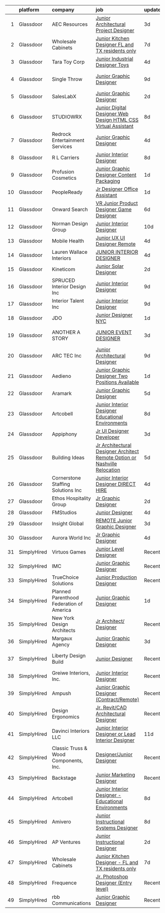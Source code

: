 

|    | platform    | company                                  | job                                                                                                                                                                                                                                                                                                                                                                                                                                                                                                                                                                                                                                                                                                                                                                                                                                                                                                                                                                                                                                                                                                                                                                                                                                                                                                                                                                                                                              | update_time   | location            |
|---:|:------------|:-----------------------------------------|:---------------------------------------------------------------------------------------------------------------------------------------------------------------------------------------------------------------------------------------------------------------------------------------------------------------------------------------------------------------------------------------------------------------------------------------------------------------------------------------------------------------------------------------------------------------------------------------------------------------------------------------------------------------------------------------------------------------------------------------------------------------------------------------------------------------------------------------------------------------------------------------------------------------------------------------------------------------------------------------------------------------------------------------------------------------------------------------------------------------------------------------------------------------------------------------------------------------------------------------------------------------------------------------------------------------------------------------------------------------------------------------------------------------------------------|:--------------|:--------------------|
|  1 | Glassdoor   | AEC Resources                            | [Junior Architectural Project Designer](https://www.glassdoor.com/partner/jobListing.htm?pos=127&ao=1110586&s=58&guid=00000183074b1850aaf53260720840ed&src=GD_JOB_AD&t=SR&vt=w&ea=1&cs=1_c21c1fde&cb=1662274705812&jobListingId=1008106949201&cpc=4F748F1840550ABC&jrtk=3-0-1gc3km63kklul801-1gc3km6422a4k000-c6bb0ad38e2d2764--6NYlbfkN0B4mBr4nEg-dHvfKC8uh9Cro0ppT5FAXtqiwmrC7bMuBND98GqMElGLyTq2sES4zsujD4lJqhciQT55GVMOE5-8W3PrhrsY8v70FWKWTYt5uugOrDGB-qATEnEnKTgsLPhgeITwXnJgW0WsrtQ7j2I0jNSAVXe0rnyAcA-vsXq4viqtMn2Co_WvUYb-1fYrrO-yD7r0H5gwaZOYOCxOR-1e7B63SnY2YguhtJbHL9Z67KTCiEJxwBXqRBrI5zxJogPjvctCpcqsvNq_XUIswG1xS3808JZykQdXCkgNxiUzCpIq-VQrBUiXZ-ikDu9tyharUgQjbRjk_vHdxscwhYOMZwoXErv1_bpMbTaTzRL-gH_CnscfNjLGYzf2Kk-jPWCWhtSKa-ML4rGF_AKHFDHHoJQrYsSM_HB8aBUgF48W6j677OpvkMSjv4Uu-lZoPNamiunLULx9BPTh25qSlIZEVdymMTDphyfdF8rzsmWGVj_V1QtSYYTkW_L4ue1vV_g%3D)                                                                                                                                                                                                                                                                                                                                                                                                                                                                                                                                                   | 3d            | Minneapolis, MN     |
|  2 | Glassdoor   | Wholesale Cabinets                       | [Junior Kitchen Designer   FL and TX residents only](https://www.glassdoor.com/partner/jobListing.htm?pos=104&ao=1110586&s=58&guid=00000183074b1850aaf53260720840ed&src=GD_JOB_AD&t=SR&vt=w&ea=1&cs=1_3fd78530&cb=1662274705809&jobListingId=1008098268193&cpc=108AF0293D5061FB&jrtk=3-0-1gc3km63kklul801-1gc3km6422a4k000-f3fd95e2d0fa8d1c--6NYlbfkN0BlfbrJSa3PHbvhjyyeFfDNoZtTpcLzI_2-SDNU7B3WsGWIYDmyktT4bk3iCG4V_I4NSMt6RktoGBD42Vee2kHPTUwIdLEBkku222GgmCSbmWZsv0P5GArL2zHJynDTdLcdeNouMZgwEqPNoplWHHLppId7MgI_Mft5OHOXfBW-BWToCueP3bzQ6BGomKlampS2yg4Ipn2BnS0okom0ooRJCwrJmQUJnso110iCWEwTdnCfpgC3KqFf9y6eyGDv19RG86qrLBcw7J1LH1CqvM4HQooodnR_uw8s9FT_h_WaxBuhk1R6sEmt6Hr5Ps2137esGd-T0Mkb78rcbabAgxLsZdASv10uZnLKzbhYgYTXDkRhVQmxQ3vcvmtz6x13QiClNKpQCIkaccw7Lj6WtOmem1Fl5fbSb5iUCwofYwXSS53Cplw8jHDPa9CmHzhIXzQKUJEhzMBOpiJyBRcCoYakH1aYDUj_-YHdGqPb2tgrjRMOYiRAfLB0cq92N2DLsluobYdGAgWCmHNogqdJ6nezqs3y-RivdKS1O8vTFZyllQ%3D%3D)                                                                                                                                                                                                                                                                                                                                                                                                                                                                                        | 7d            | Remote              |
|  3 | Glassdoor   | Tara Toy Corp                            | [Junior Industrial Designer   Toys](https://www.glassdoor.com/partner/jobListing.htm?pos=105&ao=1110586&s=58&guid=00000183074b1850aaf53260720840ed&src=GD_JOB_AD&t=SR&vt=w&ea=1&cs=1_054f72f3&cb=1662274705809&jobListingId=1008104241715&cpc=A0637F14311B9419&jrtk=3-0-1gc3km63kklul801-1gc3km6422a4k000-03f38e4d59b2967c--6NYlbfkN0AkIub598ZnF2Da3IhdEz_SQbDzbNeh1yEdABgIrYesRHiWB-KyLwtLZ9QnyjpOlZY-VYox9k9oddaGIw-Edy0OSMSvBOlpLwKta-nH2inTPaRCGbWi4HuqoUUbMsWB82_boAeHqhP3l-oPXKBSmwbYmmXJv41fN7VKewTtcvLHjd3Yh0l6rW5jNfKnJ2R803lgnzEfx7sdfg46eiY0ugvuxnLIaQacmets6Xt4gPiJrRGlvSIjdbqrF686Maa5rJxA1wj4g45Kups2qHM8JfdgclcLJhNS1kGUe8TDI0EaZSkPelzoLBoiNgg5W-J55YS_V3yy8ffSTjvNgqP8TQLhWISG7HIwEAKOgTPhihFDbPaS43awltlwvqRTI0kgMVKeuY20LbeiOAzRKfE0_0xYhqrRN_B6id-G3GY_IJN4EqOFZba61ID8srGfsyNk7PT6m2oWgs0eycPQTWLQgmHe0Y0Vqxaa20sbkD-MTXFU2fdYSScjh6neWKuzb5BHiiM%3D)                                                                                                                                                                                                                                                                                                                                                                                                                                                                                                                                                       | 4d            | Hauppauge, NY       |
|  4 | Glassdoor   | Single Throw                             | [Junior Graphic Designer](https://www.glassdoor.com/partner/jobListing.htm?pos=112&ao=1110586&s=58&guid=00000183074b1850aaf53260720840ed&src=GD_JOB_AD&t=SR&vt=w&ea=1&cs=1_83ea9441&cb=1662274705811&jobListingId=1008093906514&cpc=C19BE7EA145E205E&jrtk=3-0-1gc3km63kklul801-1gc3km6422a4k000-f1e6843086cf684c--6NYlbfkN0AtR68e5gWpPxoovZgA7Udo-dcymoK0NpHFMpIgh7LYz2C1XxeLzcPjsk7UA9wIg3Bv6JPGnUWupLVEP_GNWpfB0grC1q4D1TLyKBQCh56e5gE8lcT68q2yEjIiZxRa0lI9tKQ9_RuaMoUbr-yvXJFevFSXzzb75qbXcB9GRVNCKcdMPm1VnIqSABOLmevdCLsmwXlPOVvRSpnTuV_KCoMiJ4Qx8IysQiHF8_4D_83LjcKIDGcZeN4TuF73mwgL3Q_cjRDwW4iMKy7XgNezeQ7vk63-oeK1vVwIQ35fXzd9vaZQzqnY2vJoXV--ALUMGjbE28cN55JxG20yNuCvDDisnWOD2rULA-OZU5Rt0I-Xqa5ojbPNiQ9xGOiC9tiaUY6EGuM81rB9MvO68Gq8Ag06OutTA-1laUwK5wRD9PhchI1KsVZTHmpnuZTE0616OnksOnoZV1A1hn_dDKRwF3gdLUYfam9gAAVVTTmr_cASnGX7FtB-8h9OhHz9l6SmuuU%3D)                                                                                                                                                                                                                                                                                                                                                                                                                                                                                                                                                                 | 9d            | Wall Township, NJ   |
|  5 | Glassdoor   | SalesLabX                                | [Junior Graphic Designer](https://www.glassdoor.com/partner/jobListing.htm?pos=120&ao=1110586&s=58&guid=00000183074b1850aaf53260720840ed&src=GD_JOB_AD&t=SR&vt=w&cs=1_6366f583&cb=1662274705812&jobListingId=1008111579607&cpc=B076152010A3B66C&jrtk=3-0-1gc3km63kklul801-1gc3km6422a4k000-e908962a8703a28d--6NYlbfkN0AZhccrYCUSJlZEde1UnGXnwlG1V9FU8luw-eezWnVYr5cEIZbxF0ud2TiQradMyDYAhjUuZdU-Jc6KDrNnXGt0luj4X9eLCFruo8XOurAzNfkw5TKDUy8_2DXlF_UuK3XC5Jdc8AGJshFzDUJNXv15OVNeEv33cNdPQ9245r-wmXF-LAyKzaSg_DJ0xDSuMuKvrPpvm1-cw8F_alBb7asAqJRPhCf-V90Ob5G7SJv-IikcY6LD6mPgvndsvK8OyjaJbQkiSLV_-taFq1TrHVMiUVaeSt2fKpN0xiYHMW_3BL0c0hF5HiSxDfp2ezJEONYYZoUqz3bPvT1o6ybeQYQiWmX4s24Gv21YrH_-wZyxJ7wYVH6QRjKSRYdQHReVugzcJ7PIKdJ8JRw5yXIcu1yH06iXLDFhiDSNe8KQ8Ow5WvrUg0MUXjbc)                                                                                                                                                                                                                                                                                                                                                                                                                                                                                                                                                                                                                                                    | 2d            | Austin, TX          |
|  6 | Glassdoor   | STUDIOWRX                                | [Junior Digital Designer  Web Design  HTML  CSS    Virtual Assistant](https://www.glassdoor.com/partner/jobListing.htm?pos=115&ao=1110586&s=58&guid=00000183074b1850aaf53260720840ed&src=GD_JOB_AD&t=SR&vt=w&ea=1&cs=1_437b6f4c&cb=1662274705812&jobListingId=1008096549188&cpc=26740BCDE5E48596&jrtk=3-0-1gc3km63kklul801-1gc3km6422a4k000-b09c194a45408faa--6NYlbfkN0BBGG9LMNqL16EzDx9S3nKk4b6IwprgSJginr0DZD_oW5yEAmn-tqn_jLPP9f1mm55ywCw4Iqv4ZDtgWnQyXLAPb_zjf8UUHvuVl4VRZe-2K4VXUPTz2F-yapznbMOcdLWwOfsxqKBw_vSkDc9Wt8KNq59zIKQPAP_jojPGVq8FqvIba5Dsm_V0mTrdrn0XjSxPaiwLSTGOiQKR1obLg-DFoPVt9SA8Dpy0fu7p08Jb9RfxDDcFAcN_OvSoNe64VV-Jdk0Sfyu_viOl6_xN5xU6vwpQk5LWnSULRXDe2Qearjpj86kgde4TVDpW7SUGtxqA3icbhPzpqF0KHhVxd7w2szQYNuwZW6EFF4-28ChjE1gzgL7Vf5h_YknrsriLU8htPbg_oIgZ421qrLlqfjpzj38CFcApElW3WcwVVXIYQLfDnH7dtmo03GGeKgrV2F_7vbQllSZN5CAQ0o3asSwIQ_oFmCIjj6md_NPXIloP2lo0Fq1trf1SWptV9ZfHFFf6P2YMcgpCEqOglXWP-7HwBj2WX6bVIoMQA7ZvMiHmOXaPLPWsCNv3)                                                                                                                                                                                                                                                                                                                                                                                                                                                                   | 8d            | Remote              |
|  7 | Glassdoor   | Redrock Entertainment Services           | [Junior Graphic Designer](https://www.glassdoor.com/partner/jobListing.htm?pos=106&ao=1110586&s=58&guid=00000183074b1850aaf53260720840ed&src=GD_JOB_AD&t=SR&vt=w&ea=1&cs=1_4f332044&cb=1662274705810&jobListingId=1008103920494&cpc=C4A69CCDBB3B9599&jrtk=3-0-1gc3km63kklul801-1gc3km6422a4k000-3fbe1bd05d1b7e5a--6NYlbfkN0DWtRa9NJfjQIs4MWRRqD4F41esfMsK79cV24t80VXfzRKFVO1HOwhLwDZQ5a3tXDhriJtuviUjq4xEiiwzMEERz9Eg_D2KNzObA0K_86xEWYLNKv_mA41e2GxpPIBFRGhoeUZXqdvfzqDXZIFZFGWTChstp9bDHmmWodBBUpm_3UOs8c8aiPlPY0hGPmJBn8ysGk8M6JDmnpKlSQRtntBy2VYTbzJS_EmMl6fY9YQGQPTfBC15zyo1XjZLro-8vRkfzdSAKhvzB58RXgEzSqneyRTr9-7z2kyMmzxyiK6L1KZaPai2yvv1IHG4pl6GuIJ1x87z5gGj7J5-G4mxUXQQMvkKOkG9fJdUn9IXuhN6E6FEdkYeAnlpMOOwWCiFZFogbk_NMJ_QNq2ejPudm8B-IkFj5nu2b5nfJFApJ22VVk7sOHLvJPaBRFUV-HGIvIhWn-at05EuYlkwBws8RDbYGNuW-P3yRFfjRDaEpaAZPOD3ko68lIPK)                                                                                                                                                                                                                                                                                                                                                                                                                                                                                                                                                                               | 4d            | Burbank, CA         |
|  8 | Glassdoor   | R L Carriers                             | [Junior Interior Designer](https://www.glassdoor.com/partner/jobListing.htm?pos=111&ao=1110586&s=58&guid=00000183074b1850aaf53260720840ed&src=GD_JOB_AD&t=SR&vt=w&ea=1&cs=1_f68be62a&cb=1662274705811&jobListingId=1008096745499&cpc=AA7790897323AD50&jrtk=3-0-1gc3km63kklul801-1gc3km6422a4k000-9256d396ca24181c--6NYlbfkN0CEU7YCBRXIJuwh0S1DY5rcy4i9N2xzd4yTx-M7keG5IMdMUqIHQO7mqhmXcBCsmx_zUEN9x9Jyinyw1rIMw3lJEAyx7rk0mvyOU49hRE9wVYZ8FuoqmK5uAwopikWR5XXqHov9crqh_bN319ZOd0XA6mHeBW2lKg_8kdV_kNJPwyijPEaYKKGBHA7akwYOGHQGDmYkFqg4J0zk83CMQ2oHs4uZZ5vKf02LAuS8Ax17Neq8lZj2TNrneeSdR1tyMdAD4n5F4kIeOFZ__3onyJGDFPj-nYE0_s7QhZ2eoNmtUJg29_AW8_LgchNbPcrMpls9CwR0x9mPRPOeXoUl1jQ3jxduovGAc0-xI-KYc3X_2dUOh8Y5EyeL0ZnhwsBrwsl4WkAFIDp6RFqbRcnbE2J_QQomxu1AvRKxkN5ItkWFB3oZQ4xnyBB8NbNA1ybB5d7tnsxltClvnCpxDt32ww5aqKdG1SFMZTenHHZEAGDdKSkL995wOM4i3kKZ8KG55t9shDnFCd3AX4D_8z0USgRh)                                                                                                                                                                                                                                                                                                                                                                                                                                                                                                                                              | 8d            | Ocala, FL           |
|  9 | Glassdoor   | Profusion Cosmetics                      | [Junior Graphic Designer   Content   Packaging](https://www.glassdoor.com/partner/jobListing.htm?pos=122&ao=1110586&s=58&guid=00000183074b1850aaf53260720840ed&src=GD_JOB_AD&t=SR&vt=w&ea=1&cs=1_fff22677&cb=1662274705812&jobListingId=1008114183195&cpc=C4A69CCDBB3B9599&jrtk=3-0-1gc3km63kklul801-1gc3km6422a4k000-08d7352442de3438--6NYlbfkN0D8H_ARezJ5CHAhhcWTJsHkiqKXZUd-JI1lXVJ02_FWlJfwXTBtrNTz8nQLOyLfKdGPFS85qCdC37MIXZyBjKnAljcaWA3TKaBpBMLLe42IkZmrmq5r5N_3rnI_QKLqeDgaNxqylrrp1S8r_mjNV5VbJoj90kZ5U0vEBDDeVFTWvWX1HNfMBQtuMGwPRnUm6paj7GF5juhClp6f9Rnoqdr55NHFYjOqL3va_kryXfAldi-ia1RH_N2wcdbj9ETsW3t9oTH4YEqjPBzmXDmzB6qM2ESpsYWm3sFosFAnT4u4pjJqfvOOvKYbXQfgY6p6dPueQxn-IKqhjmuWn1pKoGthej4Lwrvdy8C4kKnO2LLrkGKJn6V-FRcFfdfpDm8irbtI0WU9cjZ_QWDu1Gi52n9X-0L3pCM_JjANaD6yQC2ihHI47tNjxCaLAdEyu0sN9amJgw7KP6OFHsVQffWCb03AcQkXP70awDnRHj667vDKJ5j1Ke_4UmLO7Xwcq2xly3Q%3D)                                                                                                                                                                                                                                                                                                                                                                                                                                                                                                                                           | 1d            | Chino, CA           |
| 10 | Glassdoor   | PeopleReady                              | [Jr Designer   Office Assistant](https://www.glassdoor.com/partner/jobListing.htm?pos=121&ao=1110586&s=58&guid=00000183074b1850aaf53260720840ed&src=GD_JOB_AD&t=SR&vt=w&cs=1_d8e77baf&cb=1662274705812&jobListingId=1008115010022&cpc=F7A2269C793D5877&jrtk=3-0-1gc3km63kklul801-1gc3km6422a4k000-db33d69e8cde6795--6NYlbfkN0B1drg_K7tLxMie0n76weG8EYn1RYFA0dI3OmTgBacXuRnpKPzUfa6CysbTB1R3vz1cIKxfUeI60dcfTqr57ukz3BEF-88N13FliWvmZg1Fxp6vNuO8iTNJTRfHlBI7fT2IuPXBehNO7yuo8Qp03-t5BvlkTS-RXcKke4u-Rfum9kVn7n6q_HV-YrEGZodbyaMnfUOzEVGvpLYajRWZ57Tg8F-N2TDSNFRdcRs72_GjUpsNE-rBA-CTE-Wuz4Z1MJWXCfkHNdD5YIqzZJQpK9cm5i8ZB22wh_9PaQSdWCihdiUZlnJigjhvmUpMMv250mGs21cLAlELieMqOhw7BvCOWh8SMOvG87puGQsqL5vEb7x4-8bQ_hkqU-Wb6N4Yxm10TU2b0UwYludjk6GXHv9T4IjMOiWliwbDEMoyffClQTCqeCg9WIyheRkaoyIF8jLYDkpYPRxHp2XPdG41Tob2llFfttHfAXaA9oH40OHrx1ysxf5_f5oOWIqzh-gd1dkbsnBaCNPkXzM353agMgGpdEQEZBRgFCyR9gebhQTudXxqjvcGzOBUgyWTHoZAU5KNGTG4HRPLQM12S3WH6OwF)                                                                                                                                                                                                                                                                                                                                                                                                                                                                             | 1d            | Scandia, MN         |
| 11 | Glassdoor   | Onward Search                            | [VR Junior Product Designer   Game Designer](https://www.glassdoor.com/partner/jobListing.htm?pos=114&ao=1110586&s=58&guid=00000183074b1850aaf53260720840ed&src=GD_JOB_AD&t=SR&vt=w&cs=1_58aa0ed8&cb=1662274705811&jobListingId=1008099053226&cpc=7E331B339EFC28D0&jrtk=3-0-1gc3km63kklul801-1gc3km6422a4k000-07bbdb308ea4cc37--6NYlbfkN0B7YoEZZ2QAGDyEGGmBPAUWSHc1Mt3sMCn9FehKcWA3w0f8WX1n9N967XqX1pCIHHLFdmzbhUsIqV71s7ELi4968vvXF1tNBLroB6uxZKxOmwhjWdxb5OGPft9Hp_QzX1Za0pDBa7zXeAU8-B_2iBrng0C8MzgiMDMQd45vBq0TChx6W26cdlvNVjXXLvygja8vEEoXGrJm2b9hDXoaMSB30oMI-TT6U1ARUuGNnSOIDGFf-qFj_CxACry4P1OMsg9_ZvyHeLGTbrQfa_W9-8UAC9-tMMDXdGkpndJeW11DAfK8siBh3RzFzfW2dHLbooCJhMTYLSPUYf5M01SA2_GAjdsijAvmBePPCkK_1YWkPCrwxQOfp_DnrPAiGsHhL3nqTDk1Nak9bdnKVw3rXcRMwqW01oUKr6rvLY63jNR9DO40MzpxTX02YMmLE1bo8RIeJkK2U7ZnrENfuG60PX-l3HgrtlURjLzbYUyKQZa0Od-vC9J2qIXSZFAYiTipNhuHvnZwGQBCMk9DW3AALHkxZWYoWWZuHPPQSTg1xEuvQBKnlb4tbugc9crgdbMADprBPE7lpInAhsa5MNsiqlEsqkwl4kszUx-r9CBM_WQHQelWrE2Y4goZRWXk6Df4_9aJ2s90b3MwNp9-Sv2ic_b_ydPFg3IYXhWWngBSHGV7wtjk7bFrN_0mxbY9vyoPWqWe7Kw2HGPlzPipMcUER9srDU6kPXEBlHj8HF6F1PsBFi8KtdQ57e1FhPaT9jQFLcPWurwU29Cja30w-yJAPzCc74aFVT3NHseJ63b-PeFPokrUO3U6B8Y1bmp0ftIdwYMo8L0dM-28bLWeQD98ccIhKcM3jYwpvuZ2msIOYKOafkcKUA8TnwB-jGiXfVFIPalZ5Ohm-M4GzomuKNDsLJ5PyZjCaFriq7H-1bYuNA7StcKxzGo2jBdr4fcRcBPlJ5ctckU_f3XFa97Ch7g4-xItJe3_pT7q--btElFTwa5W7ZehAXlRof4yKcZ4S9tJ3dgXrHpysAGbwwML7nA68Ggk) | 6d            | Seattle, WA         |
| 12 | Glassdoor   | Norman Design Group                      | [Junior Interior Designer](https://www.glassdoor.com/partner/jobListing.htm?pos=103&ao=1110586&s=58&guid=00000183074b1850aaf53260720840ed&src=GD_JOB_AD&t=SR&vt=w&ea=1&cs=1_2098d421&cb=1662274705809&jobListingId=1008091013496&cpc=78DF92AC369A0A81&jrtk=3-0-1gc3km63kklul801-1gc3km6422a4k000-efaf4b689120a06a--6NYlbfkN0CHpSnjIPxMtekS58WZl5Olhjo2iWL5RjE_Boe0ccr3FtkVqT9ttgfNZuNgCYEyW5kaF_j_ERvRoMl3aOL6iELE_iFuf4jM8Pcb80In-m0Mrq_JOqu2SBYXbdh-aTyqsqhel4b4QPkyIMS99RJA6ELd1DC1iLPwdJscJEGiT3D7We9RrQ9fn8RAabDk3uGoJ991FSau0vPtDhD3PEBIx8PzO92EAdU-L6vlDlWLxNOXUgwaLbVN9hikBXYM48Q-i8Jr3UIXrHfjB6m0nH7lsdbEuevRE2VA1_5xeQ3HA9hH5yFSZZRKHsIimXOgy7RJ_u6YKzw97nfIV9L0NJxQ42TGFnBmeUbOJFK61BIwKLGpAZ3GtqLKNGHYj2DVLsE6h0yT3MMN0MTyLKK1TRGAf0ImBLR6wDzNRia_tCHHyporFxD5bzXys0F8OOda-xNUVrMzD5GLnbWc1wuweclaBAHgsWi1RAr8PnVyOa5PAlP-YYXUfqTKFZKHaVZ3ezuiQV2GHsXMxX21aubG2FPXmbFb)                                                                                                                                                                                                                                                                                                                                                                                                                                                                                                                                              | 10d           | Redondo Beach, CA   |
| 13 | Glassdoor   | Mobile Health                            | [Junior UX UI Designer  Remote ](https://www.glassdoor.com/partner/jobListing.htm?pos=116&ao=1110586&s=58&guid=00000183074b1850aaf53260720840ed&src=GD_JOB_AD&t=SR&vt=w&ea=1&cs=1_c8aea251&cb=1662274705812&jobListingId=1008104582625&cpc=F41FEAB56D215062&jrtk=3-0-1gc3km63kklul801-1gc3km6422a4k000-0b855880aef5fae4--6NYlbfkN0CVW-wZUB6fDkVbeXZUmA8a9VqOuLioZTZt07t5oqbkUixMn8E1AkY7NfCvE7a_uIFEM4p2K4W6Xowwu-eZbvZMAmUZzzrHL6ljTCT7DYTx6XjJdgQUIEh9p7SxX-wpgLvWtsfp4DDj8x2BvdIzeHYMSSkPiP9r4jjtgVITdl04BLVLmN7DTPJeZ4_ZEyu9s9k_3hfg446_2yr4Oo0k7r-qcWmVzkjct9M1egvgqMkXQaWPYkmSTzqQE2kJ0h5ndHuOojmbf4f-yy2c9Ip9uCFvUodCdqF_YZlQ5hYg2Tw5_UWjgXijVIHg3-n6jgSyiuFehvdri5rjB2lNzrkrhnWIcwbx2uB3Rj6cC96tPqAvu8drK9XEqFkd_p9MukM949rrJ62b_5PfFVKB661olMQCbPKhfdK5w1yMaDlfYO1KxyMCB_9jn5UjuaL2oNutiDHns2WIpea3rq6bJuXmk83_Co5evDWEEIcuXNDykKE44zy1yyLroUfuQ1WPx8OZrnL5iXE4am3IIM-TZHXnG28xLOrniY2KCGkG4JnsqyeAgmk0cP0iNVgrOs7-BC7bdW3pDLlNPwODoaoasG4QUbz5EuK49AFtZ2o%3D)                                                                                                                                                                                                                                                                                                                                                                                                                                                          | 4d            | New York, NY        |
| 14 | Glassdoor   | Lauren Wallace Interiors                 | [JUNIOR INTERIOR DESIGNER](https://www.glassdoor.com/partner/jobListing.htm?pos=110&ao=1110586&s=58&guid=00000183074b1850aaf53260720840ed&src=GD_JOB_AD&t=SR&vt=w&ea=1&cs=1_3fff8c6c&cb=1662274705811&jobListingId=1008103803807&cpc=5F655C736EBE388B&jrtk=3-0-1gc3km63kklul801-1gc3km6422a4k000-aaada9d120d619b7--6NYlbfkN0Cbq8KRDDswypoZUK76VNR0mn6UWrbYcZCiHc7AYeAHT_r8k0rVjCVcwU5_JDKeCjF8a4olaP1Ko9xwkxQQAxIWy64P8_qRLj27C9GX95sQPbB9GRVGgp8mzKN23PDH8Dwl8RPcV3gDVXrghmZETCXYwnPTNpJeexEzsAPFSFqPFjudlEl0IPU3Q_1S1rr0VaffioRWZHXsfYbpxpZJ_zFCcWuoDmvVgzzoeyvkodNNAR4kxe50pqHDoM0JUSjSjY4DdSGBDH-4yYT4fHtami20_S7WycSvcH3eyrf9VExCzCHRU27Tt0-8O1aLfdTi6v_7pYCjsjpMF_TUBf9s3pxrTSNeghf-hhsoRRyS1l1eUCZX6ZdfImg73AQD74m7rnM90YziNMoyyTZGSPExF4Qs-nKPsDmF9N4EDzY04NXKeuh0JPnsx8RaqTT1QTigchZ_TEJLMC4ZjRFc_G1VIr5WrECWKNIeIT_nboe1uwvCwGxuGNOn2o7BVnVRqb2D5h1FoO_z5Z6I1Q%3D%3D)                                                                                                                                                                                                                                                                                                                                                                                                                                                                                                                                                  | 4d            | Paradise Valley, AZ |
| 15 | Glassdoor   | Kineticom                                | [Junior Solar Designer](https://www.glassdoor.com/partner/jobListing.htm?pos=107&ao=1110586&s=58&guid=00000183074b1850aaf53260720840ed&src=GD_JOB_AD&t=SR&vt=w&ea=1&cs=1_800a7c30&cb=1662274705810&jobListingId=1008110537827&cpc=F7BD8DA794B5A532&jrtk=3-0-1gc3km63kklul801-1gc3km6422a4k000-0c142de2d0fe4b26--6NYlbfkN0AqL_Fvi2JKneqqjqSJ57VDEBN_uYtNNx5UWxeIWfGUrpPvtyWqtNpiT2-pHkPBBMYO0Ax-EvjCt5ncLVO9aGxFPtoktS8rEYFqWRDN5IvaA_6VlkvLzQIJGsuW2KmVZfvNyrUNtj9HFH19dtXqJPthfkuHp3TXTEmbIzG1UUxlWCB_mg6YE7cCjz-BmxbxnNcmSW2YeToivS3u-OeFocar4bc8D96EwcwSlExHhXzsHQ6OrIE5_sFCuXH0UKLptkqGDN9ViBJMrzr-beLhiIo3p-pMhfa1y0n6tvHch1UDErJj-bSN_W0_1wvcL5dK1NTvWkpPlCnnMnkj7mJCYMXHiIt702cI4lg-ZtXqWy-WUM2VodBXUP00tQQC7uBu8xFTqrWqN8oBGQx9ouqjE70fZuenpB9t32JWGdnnkb8vl6QuUN32ikvvKQ5CE9RAq1LpOqFh67EFFRfX9s45rI-8vVmAoYFwegs0bp7AobYfS7wBOX5law8jlOAR82_ccFOyA1Vufc2Gj0gKBg0AP0bvZspDGOQ5-VlA6t03vrujS4X3GbVoBXteHB46TQq7BsP--ScFyc0CyCMyUWWCyNiV88BK-LGtneEVYBAHbHFr62XL0A3wVBXD2ukI5ho-Ex6EO9rExa8Kg5fwpQJ8Wy60SHkyyUV4l1oiwpMf87_CDBbk97PcDDqPTQ0QYstdk23dt45Dq5tSr17SX4iiVicGzGclbIHTPiItSablwAYi9iqRJMAnxmrRkC7woGxKvP_T-BEndWuaEnv2Of2eF_4zfER8oZ9rvJuZFk-PDTXelTPWVfbrkyWcSmTyBMDjacs%3D)                                                                                                                                                                                                                                   | 2d            | Belmar, NJ          |
| 16 | Glassdoor   | SPRUCED Interior Design  Inc             | [Junior Interior Designer](https://www.glassdoor.com/partner/jobListing.htm?pos=108&ao=1110586&s=58&guid=00000183074b1850aaf53260720840ed&src=GD_JOB_AD&t=SR&vt=w&ea=1&cs=1_a185d79e&cb=1662274705810&jobListingId=1008094558478&cpc=F5D43257E3E73E36&jrtk=3-0-1gc3km63kklul801-1gc3km6422a4k000-80ebf77650ab9797--6NYlbfkN0CyuKPqNU731rQxIAuzkiRbt4QedJXsrZ0xIuHeMJBfly7fM2DZXWCz-6qZzSdpwEO5m4JQNTI39-wSz6eSJAIe2DCWQ1g9E6jbihSTcdukLL9hmXddjUm3lrv3zPf-27_LJHtVvA-jmYa6UZrtqZdYTLq60kJRfkOUZ8MWNF_A7uzIKChvmUQr3Wmb0NbKUkrHT7oNuXdPFFcNjUWDx95ZSWykdfWCwWsxCdE2voYuYiEEQsG-JakwhYP_hQyarLCCvvbr6ekmv4livcFEMNJACe6myxizc2JywAh70XEyO_tJy_j5hSdu7iZ76xMzmkZL1j_nGFafwg0-LPTjDzZ8YYeRvj_qM9vhgdxmf29CiIulYRcxdSsfq4FoJLWT4LhMyHqH6hZEeEgTm4tyb7RrvHFn0Yp8bpl6Hz3JScVIV4iFNsstok9s2cI9Z0BfPQeEcNbLCThM_xTTVjw7E5DtNogF99WtdNgUnnCEWDyobdkOlVmxwad-eO3-9eSH0EHfs7blQ3By_A%3D%3D)                                                                                                                                                                                                                                                                                                                                                                                                                                                                                                                                                  | 9d            | Carrollton, TX      |
| 17 | Glassdoor   | Interior Talent  Inc                     | [Junior Interior Designer](https://www.glassdoor.com/partner/jobListing.htm?pos=125&ao=1110586&s=58&guid=00000183074b1850aaf53260720840ed&src=GD_JOB_AD&t=SR&vt=w&ea=1&cs=1_84462147&cb=1662274705812&jobListingId=1008093696882&cpc=AF1E4A3695F490BE&jrtk=3-0-1gc3km63kklul801-1gc3km6422a4k000-59443bd6d1daeb87--6NYlbfkN0BHO6Xna3q-OA42Vsaiw1ZeznZFfapgo8usajcmRKi3skOMo-kYHK_BA8RYVOp6Cz-wAL9beryq3uwVs92uFI_WrwQtbvjFPpwwvcebrHFGqkBQnB4NoZfETul85aV2HS6AbA1S5S9UcIJeYtXBGW2AHMDF1IQf0bYVyOqBwIx4QAg-Uee9Wb-_HE9ErkT6gJWQIjp9ZkzkNILUexCUge6UIXjpv2wdc-JcZEx4BXQrI5Vy_99YHUnPmdiHscjv9B0bKCRyDKfLbJTNU6LEe_Z4QOMnBGQ2PUMe4ODImk7WtwDvHNpF3GBC4sySGpWp8KwAJhq1PKCQm3xSVxYqayiAbQbKTKJq6iUKggfez_Br2Xoe-GQHWRbDeoghdabJUl0doVyAXRF2rAsS8XWwGQP-cv7ZKf67Xdbm2cBEvbyHxKW-pPnWqta8HL7PBdCq1eyaSAacFZl_9tGGDIWPyh63R4PSJ54Zl3ETVl6ExYDmwsYDXzLjdnlZErgFVbnLgYPxvxHlQG4pXg%3D%3D)                                                                                                                                                                                                                                                                                                                                                                                                                                                                                                                                                  | 9d            | New York, NY        |
| 18 | Glassdoor   | JDO                                      | [Junior Designer   NYC](https://www.glassdoor.com/partner/jobListing.htm?pos=130&ao=1136043&s=58&guid=00000183074b1850aaf53260720840ed&src=GD_JOB_AD&t=SR&vt=w&cs=1_bc1f323d&cb=1662274705812&jobListingId=1008114238677&jrtk=3-0-1gc3km63kklul801-1gc3km6422a4k000-31bf4c45129c0070-)                                                                                                                                                                                                                                                                                                                                                                                                                                                                                                                                                                                                                                                                                                                                                                                                                                                                                                                                                                                                                                                                                                                                           | 1d            | New York, NY        |
| 19 | Glassdoor   | ANOTHER A STORY                          | [JUNIOR EVENT DESIGNER](https://www.glassdoor.com/partner/jobListing.htm?pos=117&ao=1110586&s=58&guid=00000183074b1850aaf53260720840ed&src=GD_JOB_AD&t=SR&vt=w&ea=1&cs=1_5be66884&cb=1662274705812&jobListingId=1008106607922&cpc=84DBBAA61F05C438&jrtk=3-0-1gc3km63kklul801-1gc3km6422a4k000-10aa3b458b445710--6NYlbfkN0DsBOlmEAMqZtav1V1WKZO3RUElpafjggtWvxyDQ3xFSqf_F-uFbbl6FOOAANp-hNwtXQM9mWj3XURN6-Tr_rOl1_9rP-_ErtiIOWTp9DWKV28-WNBIOEh7ajDoQPxaYnS80Bpi8YG0_GqKETZfHSqcxaVQxuU2xORISkEOQjFxc8fp6gifs_MpBHL2_AFQrTlMBZ0ag7m5dw2LXTwR1Eolx57bnm9E0PA8IKSpYe8WPjHac7uimkoulf3MeoYLpY2WqFJNGPPKVF-5-Lam_uUyXWsalHvyJnPHaaHTUEuER1fzxNEKFlDXlkrs8qxoQExXyTa6r8OZk1GNKpUbLK1U-HNIghzOYvV0pd_hgrhxZ6ljlyQVWNV8ofWeCRyorlZMWejVw2n8f9YcfTVfAMTezW-Dn6vN3UNRS2OZxyWPh-maMPySfwEqwTufheIxmmJMGoaiI5GYcZcCAUA-X9TeAOkS1asl4KlVmRmQSvcXXTcowG-OJ2WAzPf0evFEJgk%3D)                                                                                                                                                                                                                                                                                                                                                                                                                                                                                                                                                                   | 3d            | West Hollywood, CA  |
| 20 | Glassdoor   | ARC TEC  Inc                             | [Junior Architectural Designer](https://www.glassdoor.com/partner/jobListing.htm?pos=102&ao=1110586&s=58&guid=00000183074b1850aaf53260720840ed&src=GD_JOB_AD&t=SR&vt=w&ea=1&cs=1_29e5a4a8&cb=1662274705809&jobListingId=1008094250347&cpc=BB4134798015B82C&jrtk=3-0-1gc3km63kklul801-1gc3km6422a4k000-057b9ef726cdf355--6NYlbfkN0ATuzukLZvOA7Cxi5gGVTPK8s05ijijAIGQnHXs5Od0Xxlz_9ucv3NNMmMCiVCRnamLwynqCI_gH0TeJNJ8dPDCE9JBqDAqH1bTDht-y13r2k6KK0hLrrYz-6H1kzOAYAPZ2LpBMGePNcYe-OxGoZbJ3nZcV01QIzIJzMuse7ZZpjxaUZXBATd76pcjJNWgO1vUXDj9zv3lDloKDM8FVMKJZtcySl7qu_tDQPnDbCBw0GdfvMi9CzPyDHgC5gFoCtxPFSNv_K61JfIaUkePNsoMfYvDH_zy0E9ZkEekqJIa9-K6YvTVP2Zs-7UwDEmSl5I2mP2V5QimOd87iofqtGsSmWNDm3uKJqFO89S5poKRx61wjyE3dfgDkexkLSiLMNRUcVw1sm7EcY53XF5Ib1h4sadA7XN1H0cZePqCTxhp0xYDH4J3W_emNpID-SNewuufVfxQO3EMHCA7Ewpg3q8bqlJDzEnoCwe3HriRay6OUCfpGjmvZfu0cVerdg4gKIrF9QWqd6l5LkDkbPgHGV_2)                                                                                                                                                                                                                                                                                                                                                                                                                                                                                                                                         | 9d            | San Jose, CA        |
| 21 | Glassdoor   | Aedieno                                  | [Junior Graphic Designer  Two Positions Available ](https://www.glassdoor.com/partner/jobListing.htm?pos=118&ao=1110586&s=58&guid=00000183074b1850aaf53260720840ed&src=GD_JOB_AD&t=SR&vt=w&ea=1&cs=1_ec0c8e31&cb=1662274705812&jobListingId=1008114446146&cpc=5EFBB0462F9C6B7A&jrtk=3-0-1gc3km63kklul801-1gc3km6422a4k000-1aa2de31cd35c832--6NYlbfkN0D-flMsysDps-fvL06-AdRviYdIvBqn8hXXoNwVlbe8Rf-XNY93Yb9CegEsZ7PkFvJjOzVr8ny1kJmqL6UgKjbRqHkbkxO3SlzJwcDOQG-9KSNBcINQGTbT1RdyV7aPmX7qS797-Mp2dU_EC2Fkgzt4vEhdPyZ9b6LCDafdrohAxmTNJp82px4MkFXzGLinIlBTGyMIVazTQI8zJSpFVNX_32QYaldoKrYQxljJ1m7NXOAhAltJ1h6bLhuZcM-NsFVcLn-3c9HMkcEmu929jFr7btnzmF0PgDUilwGC9Ukpryzym48SxVu9qlI-nVVMfBlfbiEdT1UrkXzGoeTV6-ynh88hCqc2GLuUwGenWq3q2UHmH_d2i_JTz1cMsTL7AC5_hT8XqFzBmC6haaSRa-oa5HV-z767M6N7a6MTh8LICITYha1LqS30aJpC4jCw9CY43tHkwCXcF1NfkeH2OeHtdYm1mlVHMLKcoGHAE6pLiKYVJklzGeWkl3HMWYJY_1s%3D)                                                                                                                                                                                                                                                                                                                                                                                                                                                                                                                                       | 1d            | Longwood, FL        |
| 22 | Glassdoor   | Aramark                                  | [Junior Graphic Designer](https://www.glassdoor.com/partner/jobListing.htm?pos=119&ao=1110586&s=58&guid=00000183074b1850aaf53260720840ed&src=GD_JOB_AD&t=SR&vt=w&cs=1_66c38511&cb=1662274705812&jobListingId=1008102277383&cpc=3DB599BF2F4828F0&jrtk=3-0-1gc3km63kklul801-1gc3km6422a4k000-97e88977d5f25df2--6NYlbfkN0DKLOR6x5PHxkSLyJKz2GCUP3rwr4CZGs7y5o-Z-AWTyufT_EZEMB-Tx4fut6uTomY-Xeb6SepMXfKawiyLmdZSbCqWgktGWfLAbK1u_7nopNdT-6LmGP0cTFd07x-1hMSpeMR6zYmjky4v7NIeLkqOhAg7pnz_yKa_onJm_1gu699L1kLa44Luy_-VmFZnHoy96JLf1yr3SoSuQk9d3JF3ENTegDocsiINElWA-8KkVSOW8ygjmdKifbWbknw5pRHeCBE7M_HrkaeFi8UmTTFJkiGoLbUKzRwWFkmmrbMBSOu-yOS-NhYhO-XLfiTROragdTbPBqYmA068J_iu9Hw_KU6Mk9eFIr6bj0ue8Qac3OHtH3c8ppjgZVVlJbPzQxO-4JZPlRjBcA8S54XNVafna_TujMUn02qFXkz_mPm2pm_ofjtSb4H-IeZslSWgcdeMDy3g7WlbLvP0RN__OvHcrD3zOnz_X21NqM1-if36g0KhYe27OsWJHUeTYpXaA2ya-hn1C9DwhfZoufP2OiZZ)                                                                                                                                                                                                                                                                                                                                                                                                                                                                                                                                                    | 5d            | Irvine, CA          |
| 23 | Glassdoor   | Artcobell                                | [Junior Interior Designer   Educational Environments](https://www.glassdoor.com/partner/jobListing.htm?pos=101&ao=1110586&s=58&guid=00000183074b1850aaf53260720840ed&src=GD_JOB_AD&t=SR&vt=w&ea=1&cs=1_dcf535c1&cb=1662274705808&jobListingId=1008096671486&cpc=C2ED5D0C1AABE34F&jrtk=3-0-1gc3km63kklul801-1gc3km6422a4k000-be282ba226dd5bde--6NYlbfkN0B2sIQFTqEq1kiQ3CZkkCtyr0qoo33nlYCCJ0vh2K56UbM1obuZge2a_x1P5YYZ9UDPZRhZ6ybX8VCrBNBdk49Kc_5877U7LlBG2byGmctRZoKLEAN2YvzNa2h_HWYUiOanK6G15C26-TG0Mq9KoyabKnTS8A3bX8hXBOGfphQC8V_paPG31gzVQ2ZEh_3BuWRoFk6vq3UvYLYbfjFsVaUKinyp5hjKkh249uKaxAXITh9fLQPZxw1y61nJHopskNT3lTe6sMwq1JBEJT8iA9JumOXWir1bXf16Sba1PVwskJWbRTZtEhX8KAWavNb_d0LgnCCT1Y-ocpmWz8IA2imjgW9ZMGAIUUgW7-bK6E9jbJnbYEZesDsgw4jwRx8C_bOxlmrSLFOEDqdwmhP9rvQnWOojcUvmt818IW1osUjLNoY-1eo2kSY88W3WgGi_ZtLjr7cagcd0dllxHFAlzXMxkEJFVQef4qeZzgLn3V33ZsNikUOwPzJPAezdfSJLDx6ObSFBry2GMNnNIc6wbHOCfEzZT7TfVHRF_o--FCAnzCXaZTFmrrTe)                                                                                                                                                                                                                                                                                                                                                                                                                                                                                   | 8d            | Temple, TX          |
| 24 | Glassdoor   | Appiphony                                | [Jr  UI Designer   Developer](https://www.glassdoor.com/partner/jobListing.htm?pos=124&ao=1110586&s=58&guid=00000183074b1850aaf53260720840ed&src=GD_JOB_AD&t=SR&vt=w&ea=1&cs=1_598c9800&cb=1662274705812&jobListingId=1008106905500&cpc=334ABAF5D42DC775&jrtk=3-0-1gc3km63kklul801-1gc3km6422a4k000-ace4701ba98733a2--6NYlbfkN0DBc7w0xclGgia4rxR5d721pIg1ynEBDV_Wu1axbExK5d0pbSc7c3t6wMwCdRzWOG5gAiI9DzWZozo1Hs_dX5xFBK-3mPdmWahEd8iOAY9Y4S9YneM6Xl_nYOCUXvbXwOJj2Ds0fi_QRx_9l_ZfSqHqnCt5_KkPwgPFVZdduwuKrjoxYKHndxRL_08kRAVw_BsvfK9b9HyymwEzqh9TwWr9OaN7JUwESLXG7lOBJnKO8_uzfEHkUQPVCm7HpwFfQsMs719lseqLUUQxA3KCbj6PUFDu26SDXjgd9jefNqJwlNftfMrSu38LHcIhU7U0FRoZ7tJzr7ka91yUSW-zE_D_HZNVS_IcZdd2E2cflf7J-EpLupestnGmr6HRr0cCg8yl2_b4fqV0PPH1Y1Q3c-0RIXRe_eJygzzkW3ZcGqpP-VUnILkIhFsMb7OQ-LsfMgY3voCm4NPDxVrfbrUkLYcn_N4Zz-iseB_b4LL7evfm2ZsOa0oTXxzE6bMlFztaxAx_kZdrHLhpISEcllqHiQh8)                                                                                                                                                                                                                                                                                                                                                                                                                                                                                                                                           | 3d            | Chicago, IL         |
| 25 | Glassdoor   | Building Ideas                           | [Jr  Architectural Designer Architect Remote Option or Nashville Relocation](https://www.glassdoor.com/partner/jobListing.htm?pos=113&ao=1110586&s=58&guid=00000183074b1850aaf53260720840ed&src=GD_JOB_AD&t=SR&vt=w&ea=1&cs=1_835ad7a6&cb=1662274705811&jobListingId=1008101522084&cpc=32EE424DE2B657EB&jrtk=3-0-1gc3km63kklul801-1gc3km6422a4k000-1408652749888ab1--6NYlbfkN0BoeN8o2TtYIymYcGb3iHz_h7Kekt3ZVqOBcUvSGCcqpZG8odRd7ezbiMXdDCZmGoX7ePJ3Z7aAkzmVuVgT2TgcuUZzY7-W4eC4EkfMInd1CQVz8yTsc0JSvSu-iCqs7shIeoKJsDKrRBdDMW_amvG3BpSIRzscDA2Nnos781tYpktAVdz7jKvqHNt_JhhjS1uVWDhif24wrNFy-jXcfOW40fHEhQG1WWS8lP3ZN_iO4_phdFWB2o25FRhumPJw9--27PASs_uT4kl1ZSMJ0qx4OFy7xat7p-j0BPd8q2OCX-O0CiL4AqW6-zrLCAhcYJVQRyvFEe3nq8kKm4ymgGZgkrMXEv_Pi-LpkpW9Wv7Wg27WSci9D-3T2DOhPE-YqK8yG3JrKcWmiC9Z-aRdmeaB6SuRLIdCWkZ6wb9lMCD4irgyarvOoUXh3y7UIscp7SMUq-GJsWUPdcWWbCpj8e94AoOCZ0YUN2-moudIvUY0ijeoxiNeHONeEcAZN78Phuc81AeqFhPKgqVbRD5WYaa7RjlOKz7bSt0QmrdLLys-Rj7J2_GHA_Fkxt5RZYtyTXQ%3D)                                                                                                                                                                                                                                                                                                                                                                                                                                              | 5d            | Remote              |
| 26 | Glassdoor   | Cornerstone Staffing Solutions  Inc      | [Junior Interior Designer  DIRECT HIRE](https://www.glassdoor.com/partner/jobListing.htm?pos=129&ao=1110586&s=58&guid=00000183074b1850aaf53260720840ed&src=GD_JOB_AD&t=SR&vt=w&ea=1&cs=1_7127ebf9&cb=1662274705812&jobListingId=1008104189658&cpc=FD1C1DA32C38CFA7&jrtk=3-0-1gc3km63kklul801-1gc3km6422a4k000-1ae9771c26fba367--6NYlbfkN0A-fm-fZMnc40jYoPbOpbXgHXG6rf5Guyx3wM1Opfg8rvECMoPqbCxcvRxC05o7UbobIzbQ74cDPG3YbSS81vYh9AbotI4I56M6OIPhDUaUoc0ty5ghjJYeJv1oVICSd29nNc72wXT62SCj12dkdadiSgdTSiDg2o7cLcSWTfIMRSscmv_6WnkPsJIB4nlReJCMoU83NE25NqD6zmjE68-W32cAjrz2TsZqK45qdiaLEDrmKTHSORL8qKUA5HBQCdAtGFcakWVZMKqz9r-gGBoFZgeyLELM2LBoA2c0iXzkNncY2KIqZ5XaF1UMwCFdQwiunBGashaVCb1aBcB6OVctO0Qo16x9kQmO2eR_jSnTG4Spb_6yDUaRicOGpugG64-7D8cY-TtV32Ri9pjOHjEIu7iAZuDzqzvN7mKrbPbT_kDZt3qvkbPXhZo8-jEPiJbGEOpoB-qG6gQaXf4tdRjfIh0-TQ0xjqTHPez6wICpUecE__H7zoj6EmG1yB6eLQniCjoOBBvzJ0M-7LqxQtE4Sgn-7_0qoZQ%3D)                                                                                                                                                                                                                                                                                                                                                                                                                                                                                                                   | 4d            | Las Vegas, NV       |
| 27 | Glassdoor   | Ethos Hospitality Group                  | [Jr  Graphic Designer](https://www.glassdoor.com/partner/jobListing.htm?pos=126&ao=1110586&s=58&guid=00000183074b1850aaf53260720840ed&src=GD_JOB_AD&t=SR&vt=w&ea=1&cs=1_a5f90dc7&cb=1662274705812&jobListingId=1008111266240&cpc=47CFDC01B3F81FAC&jrtk=3-0-1gc3km63kklul801-1gc3km6422a4k000-6ff461bad2cd8e5f--6NYlbfkN0DeLpcKwsKQLcPSk3U66kJXJyOXmVC32nA3SsdNWx-w4vBGEjRtzklYCZGc9bGwQAsY1wVu1L5nURqoonxmQgISu6KS0IXU_qwMQW80z0PZ1gLgCxMqioJQQrxj3KlGYLBQwZf5iuFkE_jL9uIDwZ2H5Q-Ow8sB5BZdSq1hiXTGPU2RzxtzKl8zphujLWNC5c5NBzCur82j-PDwPKbKTmLrgOYNRZq-UXeWsrJiIJcgkFJ1zwOAFdJBC1uRLTlC5G0wpT73XhUmXBxixJ_LhbnLS2w3Ng4zlJ4FgxKuifDG_4ZIBS5hvOq70XJIFvNgRbpl7TGPZACU_EbuHYefuD86E3Mi7Ln674EtA9XsaCU_kTg2UNyLjUG5culMg0lX-OHyzWFvGsxmje61NX6TPq-F7omQOLppQjL5HIDAfegj7p02QK-NCktzY_svPkiZ55Gv7lBXVVH2iPOwG9Q_jnXTciTQvZ3pNHiwcGm9bpfbFdZSMbNh8pIJuOrtaNrc9jE%3D)                                                                                                                                                                                                                                                                                                                                                                                                                                                                                                                                                                    | 2d            | Cleveland, OH       |
| 28 | Glassdoor   | FMStudios                                | [Junior Designer](https://www.glassdoor.com/partner/jobListing.htm?pos=109&ao=1110586&s=58&guid=00000183074b1850aaf53260720840ed&src=GD_JOB_AD&t=SR&vt=w&ea=1&cs=1_22c67d5c&cb=1662274705811&jobListingId=1008103669128&cpc=77D8CEE05F182B4C&jrtk=3-0-1gc3km63kklul801-1gc3km6422a4k000-21f4587ffec640ed--6NYlbfkN0ACTeRvGRFS6hadW-07x_K1RnsIE8OdH4tufuZ5eRAiXsy0w5YibZOS6FWWq3RdxebVMF0TOQq8goRYIydoI5pOYgkiPbiLqO6Zl4JKi5Dbyonbx1_7lhH5wHlrkfWViEMf3N0Pj9U_i5S_3_SZ3AHZAJQNTMbyC8-dW6sh76FZtGDODR9CWStpcePM_RKLeptJ4jirOSfLhZEvwDF1KLFjXP8QjZhkLsWbtVdfYS_qIfQh_V8TRMoGfYDGx0sLa4cgxahU2nqIIx7PttMNMI628ynFlEwxxiUOs17OYfv-IdFZqvTBUVgsEg0AJIEGHwgaTZN-btO9OYrtDCM1uwy2u_L9DhymeD3vc6aeIQE6h8_UxXMBLCh3FwlC-cN_tmxLW2XzU1nhGooC2_20rVwiM1TOG-Rs6dzCrUoeraeHVS1imp2zbw9PfeRzr2kNi_5Q-j-wO9Cc1x5EVCTt5BLKUVh5WF9D7jRUURrGXFox7lzDVyQxsL1znnZD-mna47o%3D)                                                                                                                                                                                                                                                                                                                                                                                                                                                                                                                                                                         | 4d            | Fairfax, VA         |
| 29 | Glassdoor   | Insight Global                           | [REMOTE Junior Graphic Designer](https://www.glassdoor.com/partner/jobListing.htm?pos=128&ao=1110586&s=58&guid=00000183074b1850aaf53260720840ed&src=GD_JOB_AD&t=SR&vt=w&cs=1_a361e6ec&cb=1662274705812&jobListingId=1008106886005&cpc=8795CF9063CD573D&jrtk=3-0-1gc3km63kklul801-1gc3km6422a4k000-45496df61d6fa0e4--6NYlbfkN0BKkHZu3wF05EeDimN_p6sYpKCMArvwa95YdH7UpkaBCqc7l59Erwqcm87s8bKO7is9mvV1tr8npeQ1L1BoncWLXZO4J42ei-KFFFfHzk79dbpSSeLnJXMpQCecMA2wSXyXCHRRTVTdvhTPoOfaE1OtitdISTXlSBT9DsyA4AwwMJWBkhBzvRZ9T1w7kPPC7D-dF7KzS6Kw4qxz1SlyPrcoJ81wGoCANARMk5C4vqHq-TgZNaC7Q7SQ5vRHffllnky1pwJKiVGRZ5UBx2I9BIEuGxdldt4PArFtIUe7jr07u4jrwAFMJtQ-NQKzkatI6Jl2PlhWaHXXcpnp-rxmeQIFzhqfuFvdVLAJ58q8cD6Z5KoJiko2vPObfA4EGgkl1uHTJr8Rrt77xwqYBRCvQ2TKXd1KdiZxXfxZIGpgMhCAew_WLZ3Z94irkDBMWn1DhVA9iOvojlau0uwDUjesfZRd-2u6mhjce_lHh3SvemKLIA%3D%3D)                                                                                                                                                                                                                                                                                                                                                                                                                                                                                                                                                                                 | 3d            | Charlotte, NC       |
| 30 | Glassdoor   | Aurora World  Inc                        | [Jr  Graphic Designer](https://www.glassdoor.com/partner/jobListing.htm?pos=123&ao=1110586&s=58&guid=00000183074b1850aaf53260720840ed&src=GD_JOB_AD&t=SR&vt=w&ea=1&cs=1_fec980ff&cb=1662274705812&jobListingId=1008104329163&cpc=3DB599BF2F4828F0&jrtk=3-0-1gc3km63kklul801-1gc3km6422a4k000-dd5f0b1946dcef3e--6NYlbfkN0BjCpZQd4kpxzAId9J3rqgVZ_AHvse4E9ss4zEN4CrWOiTVhiUZw0tTvKqmmeSwSa2FoasfXrSP34WeOH89CLk-7Nu7xznvdpOuEDwT1JMBJDE8DeAPXdyLAh_pzw6zxvKduviB47R7Jk9HHgc5PmCNCtBuWOrFZSh8LNLsOHV58I9Y0wGk1Qog6hgQYfB7GQeQOlKH9GuS0ccWL9jGVjcXCJbiFuau2R_SdOA5NDocgjIcSruwlRp31p_3xCIlQXLDEdfwaFTpWZoxld8vcY0Egi8vKNJ59rzCcMILYKAFPb0-B02aVgOCk3tcMA7QjEmh4Djy_YQ1N3J-jkg2NOyJFZ5kotp8QMObZSNBGSknTlxHCwDOQIeVHNRaiwdNDPV1b1zi2YxZ4vPIbbHs7qrlX12moXvk-_FnOvspf0PfSTNhUQA_zr3OX9udSLXBJGPWCcuVRRx1NzYdB8kZSoMrpFXr-vvCeVKZ8yfpxYiFsbV2xMxwvg87-i3wW6DkrzQ%3D)                                                                                                                                                                                                                                                                                                                                                                                                                                                                                                                                                                    | 4d            | Pico Rivera, CA     |
| 31 | SimplyHired | Virtuos Games                            | [Junior Level Designer](https://www.simplyhired.com/job/MJF3BTXnIN5WFDFp1sagIJKhJ4tTPe0BfBZOunYzQeRF0q3QjL14sA?q=junior+designer)                                                                                                                                                                                                                                                                                                                                                                                                                                                                                                                                                                                                                                                                                                                                                                                                                                                                                                                                                                                                                                                                                                                                                                                                                                                                                                | Recently      | California          |
| 32 | SimplyHired | IMC                                      | [Junior Graphic Designer](https://www.simplyhired.com/job/q11ugwCq0r9_HNrj39reIR-RYMGNAajNfcJjDWikoU0_FpmVSAAEWA?q=junior+designer)                                                                                                                                                                                                                                                                                                                                                                                                                                                                                                                                                                                                                                                                                                                                                                                                                                                                                                                                                                                                                                                                                                                                                                                                                                                                                              | Recently      | Remote              |
| 33 | SimplyHired | TrueChoice Solutions                     | [Junior Production Designer](https://www.simplyhired.com/job/iKu2jQ9bSeo2NlsuFx9C1SgklBVtXcyWTT3Kob4_-oPTf-OrSra3ZQ?q=junior+designer)                                                                                                                                                                                                                                                                                                                                                                                                                                                                                                                                                                                                                                                                                                                                                                                                                                                                                                                                                                                                                                                                                                                                                                                                                                                                                           | Recently      | Remote              |
| 34 | SimplyHired | Planned Parenthood Federation of America | [Junior Graphic Designer](https://www.simplyhired.com/job/iyGpgklOFiifAtfklAeLbN-xIBDOJVne8QSlrfymPg2QUOd8yADfuA?q=junior+designer)                                                                                                                                                                                                                                                                                                                                                                                                                                                                                                                                                                                                                                                                                                                                                                                                                                                                                                                                                                                                                                                                                                                                                                                                                                                                                              | 1d            | United States       |
| 35 | SimplyHired | New York Design Architects               | [Jr Architect/ Designer](https://www.simplyhired.com/job/yAHMNst5n8yNjSpcvygTsp1D05j_9u3ckg9mogcWgJWlK48qVmgpoA?q=junior+designer)                                                                                                                                                                                                                                                                                                                                                                                                                                                                                                                                                                                                                                                                                                                                                                                                                                                                                                                                                                                                                                                                                                                                                                                                                                                                                               | Recently      | New York, NY        |
| 36 | SimplyHired | Margaux Agency                           | [Junior Graphic Designer](https://www.simplyhired.com/job/jIxxE80bHnl67MZKSi1b8WxaeaR_LcfhYBP_0tr6jXbPnk3EYni61Q?q=junior+designer)                                                                                                                                                                                                                                                                                                                                                                                                                                                                                                                                                                                                                                                                                                                                                                                                                                                                                                                                                                                                                                                                                                                                                                                                                                                                                              | 3d            | Remote              |
| 37 | SimplyHired | Liberty Design Build                     | [Junior Designer](https://www.simplyhired.com/job/3LP_njsfXRefnif2QWk7ytEBQ5VPg4Qh_bCMS0eqmvS5p2-xBBEt8A?q=junior+designer)                                                                                                                                                                                                                                                                                                                                                                                                                                                                                                                                                                                                                                                                                                                                                                                                                                                                                                                                                                                                                                                                                                                                                                                                                                                                                                      | Recently      | Grand Junction, CO  |
| 38 | SimplyHired | Greiwe Interiors, Inc.                   | [Junior Interior Designer](https://www.simplyhired.com/job/UDsuRSypSKQfltzbasa3w0rMr4htIPVArX1GgzyIqbvP4ubBg7TK9g?q=junior+designer)                                                                                                                                                                                                                                                                                                                                                                                                                                                                                                                                                                                                                                                                                                                                                                                                                                                                                                                                                                                                                                                                                                                                                                                                                                                                                             | Recently      | Cincinnati, OH      |
| 39 | SimplyHired | Ampush                                   | [Junior Graphic Designer (Contract/Remote)](https://www.simplyhired.com/job/HHQlr66APecfdgc7dNHyMOeFW8Xvc_TnF2kK90-Zu1ZxoCFbt8fK1g?q=junior+designer)                                                                                                                                                                                                                                                                                                                                                                                                                                                                                                                                                                                                                                                                                                                                                                                                                                                                                                                                                                                                                                                                                                                                                                                                                                                                            | Recently      | San Francisco, CA   |
| 40 | SimplyHired | Design Ergonomics                        | [Jr. Revit/CAD Architectural Designer](https://www.simplyhired.com/job/vALSwbc074iJ6CuqZVpoNo7oxSbm0chbGHQEoIWHTRW4m4zjbnB2iA?q=junior+designer)                                                                                                                                                                                                                                                                                                                                                                                                                                                                                                                                                                                                                                                                                                                                                                                                                                                                                                                                                                                                                                                                                                                                                                                                                                                                                 | Recently      | Fall River, MA      |
| 41 | SimplyHired | Davinci Interiors LLC                    | [Junior Interior Designer or Lead Interior Designer](https://www.simplyhired.com/job/GW_T86V2todm7V_oyAOGGUFOQeX5RByDRKdm9byIQWppGnPerW5ZtA?q=junior+designer)                                                                                                                                                                                                                                                                                                                                                                                                                                                                                                                                                                                                                                                                                                                                                                                                                                                                                                                                                                                                                                                                                                                                                                                                                                                                   | 11d           | Remote              |
| 42 | SimplyHired | Classic Truss & Wood Components, Inc.    | [Designer/Junior Designer](https://www.simplyhired.com/job/FGqsakCnujAqK9zJ0Rb0LjxcM6RXSGOEWIGiN4Zx0Ovay5aTpq7k7Q?q=junior+designer)                                                                                                                                                                                                                                                                                                                                                                                                                                                                                                                                                                                                                                                                                                                                                                                                                                                                                                                                                                                                                                                                                                                                                                                                                                                                                             | Recently      | Clarksville, IN     |
| 43 | SimplyHired | Backstage                                | [Junior Marketing Designer](https://www.simplyhired.com/job/bTOhqEnf8kCilOZQEzCcndMmDVrbtZQcK_4HU6pPfePkv4V502E5CA?q=junior+designer)                                                                                                                                                                                                                                                                                                                                                                                                                                                                                                                                                                                                                                                                                                                                                                                                                                                                                                                                                                                                                                                                                                                                                                                                                                                                                            | Recently      | Remote              |
| 44 | SimplyHired | Artcobell                                | [Junior Interior Designer - Educational Environments](https://www.simplyhired.com/job/DTRFNYBA46Wn__VB0e4eIxe3E_YeS223mCzhRwNwt-FoQKeE9yXjzg?q=junior+designer)                                                                                                                                                                                                                                                                                                                                                                                                                                                                                                                                                                                                                                                                                                                                                                                                                                                                                                                                                                                                                                                                                                                                                                                                                                                                  | 8d            | Temple, TX          |
| 45 | SimplyHired | Amivero                                  | [Junior Instructional Systems Designer](https://www.simplyhired.com/job/qHUljF3r3XpIJZY4s3_HRfwTv6JIS5E0c507_dPvPyy_Ek2taOJ1Fw?q=junior+designer)                                                                                                                                                                                                                                                                                                                                                                                                                                                                                                                                                                                                                                                                                                                                                                                                                                                                                                                                                                                                                                                                                                                                                                                                                                                                                | 8d            | Remote              |
| 46 | SimplyHired | AP Ventures                              | [Junior Instructional Designer](https://www.simplyhired.com/job/rvoXQQmfmR0IroeH273UGyrl8D0PZz-41l2WnnPTiC4UPTEcA-fnqA?q=junior+designer)                                                                                                                                                                                                                                                                                                                                                                                                                                                                                                                                                                                                                                                                                                                                                                                                                                                                                                                                                                                                                                                                                                                                                                                                                                                                                        | 2d            | Remote              |
| 47 | SimplyHired | Wholesale Cabinets                       | [Junior Kitchen Designer - FL and TX residents only](https://www.simplyhired.com/job/Y15JpKFvxYBfSMBuOzzPzi93VhdKRKqdKdrTEx8NE_hPPPdFmTVcXw?q=junior+designer)                                                                                                                                                                                                                                                                                                                                                                                                                                                                                                                                                                                                                                                                                                                                                                                                                                                                                                                                                                                                                                                                                                                                                                                                                                                                   | 7d            | Remote              |
| 48 | SimplyHired | Frequence                                | [Jr. Photoshop Designer (Entry level)](https://www.simplyhired.com/job/xTWYgcxs-MGipgF-C8xs3s4d3yLHkI8xoAtvKZaBwhzBiO3S7igRyA?q=junior+designer)                                                                                                                                                                                                                                                                                                                                                                                                                                                                                                                                                                                                                                                                                                                                                                                                                                                                                                                                                                                                                                                                                                                                                                                                                                                                                 | Recently      | Remote              |
| 49 | SimplyHired | rbb Communications                       | [Junior Graphic Designer](https://www.simplyhired.com/job/IBBTN3mGKUGstdMCWqvgKy9wgBSUUrvb_j39dQwJ_RBZyQNQxgvQyg?q=junior+designer)                                                                                                                                                                                                                                                                                                                                                                                                                                                                                                                                                                                                                                                                                                                                                                                                                                                                                                                                                                                                                                                                                                                                                                                                                                                                                              | Recently      | Remote              |